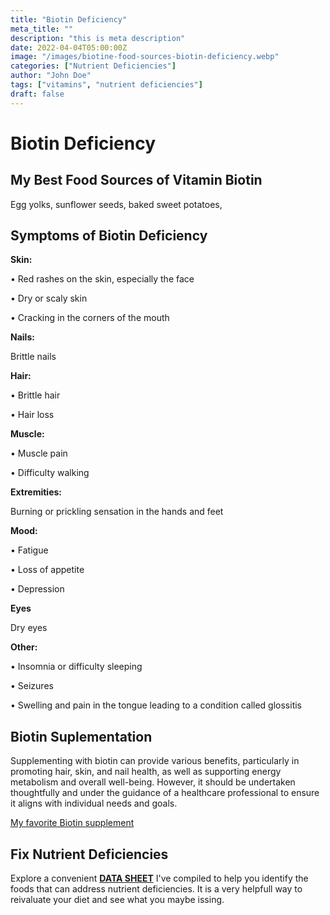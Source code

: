 ```yaml
---
title: "Biotin Deficiency"
meta_title: ""
description: "this is meta description"
date: 2022-04-04T05:00:00Z
image: "/images/biotine-food-sources-biotin-deficiency.webp"
categories: ["Nutrient Deficiencies"]
author: "John Doe"
tags: ["vitamins", "nutrient deficiencies"]
draft: false
---
```


  <h1>Biotin Deficiency</h1>
<h2>My Best Food Sources of Vitamin Biotin</h2>
<p>Egg yolks, sunflower seeds, baked sweet potatoes, </p>
<h2>Symptoms of Biotin Deficiency</h2>
<p><b>Skin:</b></p>
 <p>&bull; Red rashes on the skin, especially the face</p>
 <p>&bull; Dry or scaly skin</p>
 <p>&bull; Cracking in the corners of the mouth
</p>
<p><b>Nails:</b> </p><p>Brittle nails</p>
<p><b>Hair:</b> </p><p>&bull; Brittle hair</p><p>&bull; Hair loss</p>
<p><b>Muscle:</b></p>
  <p>&bull; Muscle pain</p>
  <p>&bull; Difficulty walking</p>
<p><b>Extremities:</b></p> <p>Burning or prickling sensation in the hands and feet</p>
<p><b>Mood:</b></p><p>&bull; Fatigue</p><p>&bull; Loss of appetite</p><p>&bull; Depression</p>
<p><b>Eyes</b></p><p>Dry eyes</p>
<p><b>Other:</b></p>
<p>&bull; Insomnia or difficulty sleeping</p>
 <p>&bull; Seizures</p>
 <p>&bull; Swelling and pain in the tongue leading to a condition called glossitis
</p>
<h2>Biotin Suplementation</h2>
  <p> Supplementing with biotin can provide various benefits, particularly in promoting hair, skin, and nail health, as well as supporting energy metabolism and overall well-being. However, it should be undertaken thoughtfully and under the guidance of a healthcare professional to ensure it aligns with individual needs and goals.</p>
 <p><a target="_blank" href="https://www.amazon.com/NeoCell-Biotin-Burst-Brazilian-Berry/dp/B00KT6MMR4/ref=sr_1_5_pp?crid=32LSMMMECREJQ&amp;keywords=biotin&amp;qid=1695591819&amp;sprefix=biotin%252Caps%252C223&amp;sr=8-5&_encoding=UTF8&tag=irinawink-20&linkCode=ur2&linkId=10ee7f252de53719120fa1533f48c0f5&camp=1789&creative=9325">My favorite Biotin supplement</a></p>
<h2>Fix Nutrient Deficiencies</h2><p>Explore a convenient <a title="fix nutritional deficiencies with a data sheet" href="../nutrients-in-healthy-foods.html"  target="_blank"><b>DATA SHEET</b></a> I've compiled to help you identify the foods that can address nutrient deficiencies. It is a very helpfull way to reivaluate your diet and see what you maybe issing.</p>